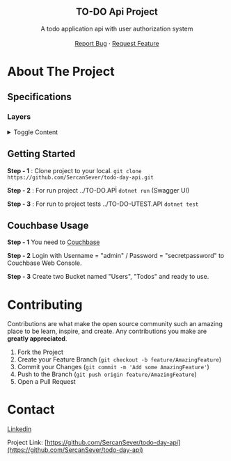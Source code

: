 <br />
<p align="center">
 
  <h2 align="center">TO-DO Api Project</h2>
  <p align="center">
    A todo application api with user authorization system
    <br />
    <br />
    <a href="https://github.com/SercanSever/todo-day-api/issues">Report Bug</a>
    ·
    <a href="https://github.com/SercanSever/todo-day-api/issues">Request Feature</a>
  </p>
</p>

# About The Project

## Specifications
### Layers

<details>
  <summary>Toggle Content</summary>

### Service

Business Layer created to process or control the information according to the required conditions.

### Entities

Entities Layer created for database tables.

### WebAPI

Web API Layer that opens the business layer to the swaggeruı.

### WebAPIUnitTest

ApiControllers tests..

</details>

## Getting Started <a name = "getting_started"></a>

<b>Step - 1</b> : Clone project to your local. `git clone https://github.com/SercanSever/todo-day-api.git`

<b>Step - 2</b> : For run project ../TO-DO.APİ `dotnet run` (Swagger UI)

<b>Step - 3</b> : For run to project tests ../TO-DO-UTEST.API `dotnet test`

## Couchbase Usage <a name = "usage"></a>

<b>Step - 1</b> You need to [Couchbase](https://hub.docker.com/_/couchbase?tab=description)

<b>Step - 2</b> Login with Username = "admin" / Password = "secretpassword" to Couchbase Web Console.

<b>Step - 3</b> Create two Bucket named "Users", "Todos" and ready to use.





# Contributing

Contributions are what make the open source community such an amazing place to be learn, inspire, and create. Any contributions you make are **greatly appreciated**.

1. Fork the Project
2. Create your Feature Branch (`git checkout -b feature/AmazingFeature`)
3. Commit your Changes (`git commit -m 'Add some AmazingFeature'`)
4. Push to the Branch (`git push origin feature/AmazingFeature`)
5. Open a Pull Request

# Contact

[Linkedin](https://www.linkedin.com/in/sercan-sever-a97147202/)

Project Link: [https://github.com/SercanSever/todo-day-api](https://github.com/SercanSever/todo-day-api)





